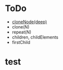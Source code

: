 # ToDo
* [cloneNode(deep)](https://developer.mozilla.org/en-US/docs/Web/API/Node/cloneNode)
* clone(N)
* repeat(N)
* children, childElements
* firstChild


# test
